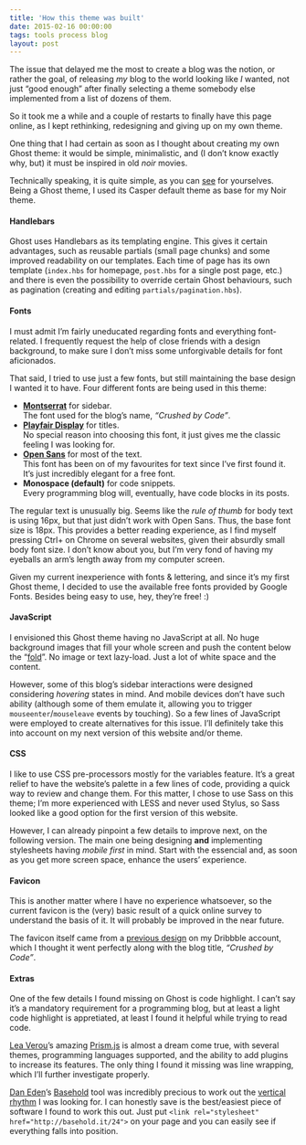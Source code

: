 ```yaml
---
title: 'How this theme was built'
date: 2015-02-16 00:00:00 
tags: tools process blog
layout: post
---
```

The issue that delayed me the most to create a blog was the notion, or rather the goal, of releasing _my_ blog to the world looking like _I_ wanted, not just “good enough” after finally selecting a theme somebody else implemented from a list of dozens of them.

So it took me a while and a couple of restarts to finally have this page online, as I kept rethinking, redesigning and giving up on my own theme.

One thing that I had certain as soon as I thought about creating my own Ghost theme: it would be simple, minimalistic, and (I don’t know exactly why, but) it must be inspired in old _noir_ movies.

Technically speaking, it is quite simple, as you can [see](https://github.com/gnclmorais/Noir) for yourselves. Being a Ghost theme, I used its Casper default theme as base for my Noir theme.

#### Handlebars
Ghost uses Handlebars as its templating engine. This gives it certain advantages, such as reusable partials (small page chunks) and some improved readability on our templates. Each time of page has its own template (`index.hbs` for homepage, `post.hbs` for a single post page, etc.) and there is even the possibility to override certain Ghost behaviours, such as pagination (creating and editing `partials/pagination.hbs`).

#### Fonts
I must admit I’m fairly uneducated regarding fonts and everything font-related. I frequently request the help of close friends with a design background, to make sure I don’t miss some unforgivable details for font aficionados. 

That said, I tried to use just a few fonts, but still maintaining the base design I wanted it to have. Four different fonts are being used in this theme:

- __[Montserrat](http://www.google.com/fonts/specimen/Montserrat)__ for sidebar.  
The font used for the blog’s name, _“Crushed by Code”_.
- __[Playfair Display](http://www.google.com/fonts/specimen/Playfair+Display)__ for titles.  
No special reason into choosing this font, it just gives me the classic feeling I was looking for.
- __[Open Sans](http://www.google.com/fonts/specimen/Open+Sans)__ for most of the text.  
This font has been on of my favourites for text since I’ve first found it. It’s just incredibly elegant for a free font.
- __Monospace (default)__ for code snippets.  
Every programming blog will, eventually, have code blocks in its posts.

The regular text is unusually big. Seems like the _rule of thumb_ for body text is using 16px, but that just didn’t work with Open Sans. Thus, the base font size is 18px. This provides a better reading experience, as I find myself pressing Ctrl+ on Chrome on several websites, given their absurdly small body font size. I don’t know about you, but I’m very fond of having my eyeballs an arm’s length away from my computer screen.

Given my current inexperience with fonts & lettering, and since it’s my first Ghost theme, I decided to use the available free fonts provided by Google Fonts. Besides being easy to use, hey, they’re free! :)

#### JavaScript
I envisioned this Ghost theme having no JavaScript at all. No huge background images that fill your whole screen and push the content below the “[fold](http://www.iamthefold.com)”. No image or text lazy-load. Just a lot of white space and the content.

However, some of this blog’s sidebar interactions were designed considering _hovering_ states in mind. And mobile devices don’t have such ability (although some of them emulate it, allowing you to trigger `mouseenter`/`mouseleave` events by touching). So a few lines of JavaScript were employed to create alternatives for this issue. I’ll definitely take this into account on my next version of this website and/or theme.

#### CSS
I like to use CSS pre-processors mostly for the variables feature. It’s a great relief to have the website’s palette in a few lines of code, providing a quick way to review and change them. For this matter, I chose to use Sass on this theme; I’m more experienced with LESS and never used Stylus, so Sass looked like a good option for the first version of this website.

However, I can already pinpoint a few details to improve next, on the following version. The main one being designing __and__ implementing stylesheets having _mobile first_ in mind. Start with the essencial and, as soon as you get more screen space, enhance the users’ experience.

#### Favicon
This is another matter where I have no experience whatsoever, so the current favicon is the (very) basic result of a quick online survey to understand the basis of it. It will probably be improved in the near future.

The favicon itself came from a [previous design](TODO) on my Dribbble account, which I thought it went perfectly along with the blog title, _“Crushed by Code”_.

#### Extras
One of the few details I found missing on Ghost is code highlight. I can’t say it’s a mandatory requirement for a programming blog, but at least a light code highlight is appretiated, at least I found it helpful while trying to read code.

[Lea Verou](TODO)’s amazing [Prism.js](TODO) is almost a dream come true, with several themes, programming languages supported, and the ability to add plugins to increase its features. The only thing I found it missing was line wrapping, which I’ll further investigate properly.

[Dan Eden](https://twitter.com/_dte)’s [Basehold](https://github.com/daneden/Basehold.it) tool was incredibly precious to work out the [vertical rhythm](http://24ways.org/2006/compose-to-a-vertical-rhythm) I was looking for. I can honestly save is the best/easiest piece of software I found to work this out. Just put `<link rel="stylesheet" href="http://basehold.it/24">` on your page and you can easily see if everything falls into position.

